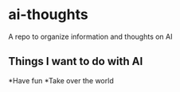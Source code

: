 # ai-thoughts
A repo to organize information and thoughts on AI

## Things I want to do with AI

*Have fun
*Take over the world